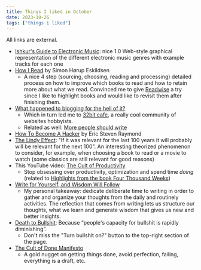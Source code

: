 ```yaml
---
title: Things I liked in October
date: 2023-10-26
tags: ["things i liked"]
---
```


All links are external.

- [Ishkur's Guide to Electronic Music](https://ishkur.kenxaj.cyou/): nice 1.0 Web-style graphical representation of the different electronic music genres with example tracks for each one
- [How I Read](https://sirupsen.com/read) by Simon Hørup Eskildsen
    - A nice 4 step (sourcing, choosing, reading and processing) detailed process on how to improve which books to read and how to retain more about what we read. Convinced me to give [Readwise](https://readwise.io/) a try since I like to highlight books and would like to revisit them after finishing them.
- [What happened to blogging for the hell of it?](https://whiona.weblog.lol/2023/10/what-happened-to-blogging-for-the-hell-of-it)
    - Which in turn led me to [32bit cafe](https://32bit.cafe), a really cool community of websites hobbyists.
    - Related as well: [More people should write](https://jsomers.net/blog/more-people-should-write)
- [How To Become A Hacker](http://www.catb.org/~esr/faqs/hacker-howto.html) by Eric Steven Raymond
- [The Lindy Effect](https://en.wikipedia.org/wiki/Lindy_effect): "If it was relevant for the last 100 years it will probably will be relevant for the next 100". An interesting theorized phenomenon to consider, for example, when choosing a book to read or a movie to watch (some classics are still relevant for good reasons)
- This YouTube video: [The Cult of Productivity](https://www.youtube.com/watch?v=cTMTZ7PAMYE)
    - Stop obsessing over productivity, optimization and spend time _doing_ (related to [Highlights from the book Four Thousand Weeks](https://www.luzojeda.com/2023/03/24/four-thousand-weeks-highlights.html))
- [Write for Yourself, and Wisdom Will Follow](https://moretothat.com/writing-and-wisdom/)
    - My personal takeaway: dedicate deliberate time to writing in order to gather and organize your thoughts from the daily and routinely activities. The reflection that comes from writing lets us structure our thoughts, what we learn and generate wisdom that gives us new and better insights.
- [Death to Bullshit](https://deathtobullshit.com/): Because “people's capacity for bullshit is rapidly diminishing”.
    - Don't miss the "Turn bullshit on?" button to the top-right section of the page.
- [The Cult of Done Manifesto](https://designmanifestos.org/bre-pettis-and-kio-stark-2009-the-cult-of-done-manifesto/)
    - A gold nugget on getting things done, avoid perfection, failing, everything is a draft, etc.
